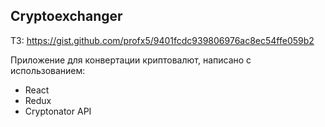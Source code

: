 ## Cryptoexchanger

ТЗ: https://gist.github.com/profx5/9401fcdc939806976ac8ec54ffe059b2

Приложение для конвертации криптовалют, написано с использованием:
* React
* Redux
* Cryptonator API
